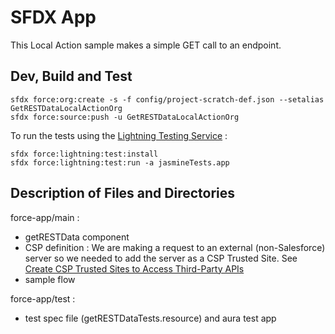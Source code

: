 # SFDX  App

This Local Action sample makes a simple GET call to an endpoint.

## Dev, Build and Test

```
sfdx force:org:create -s -f config/project-scratch-def.json --setalias GetRESTDataLocalActionOrg
sfdx force:source:push -u GetRESTDataLocalActionOrg
```

To run the tests using the [Lightning Testing Service](https://github.com/forcedotcom/LightningTestingService) :
```
sfdx force:lightning:test:install
sfdx force:lightning:test:run -a jasmineTests.app
```

## Description of Files and Directories
force-app/main :
* getRESTData component
* CSP definition :
We are making a request to an external (non-Salesforce) server so we needed to add the server as a CSP Trusted Site. See [Create CSP Trusted Sites to Access Third-Party APIs](https://developer.salesforce.com/docs/atlas.en-us.lightning.meta/lightning/csp_trusted_sites.htm)
* sample flow

force-app/test :
* test spec file (getRESTDataTests.resource) and aura test app
